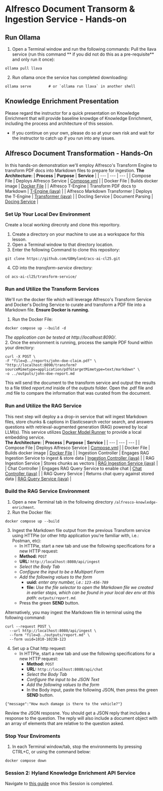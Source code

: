 # Alfresco Document Transorm & Ingestion Service - Hands-on

## Run Ollama
1. Open a Terminal window and run the following commands:
Pull the llava service (run this command ** if you did not do this as a pre-requisite** and only run it once):
```
ollama pull llava
```
2. Run ollama once the service has completed downloading:
```
ollama serve        # or `ollama run llava` in another shell
```


## Knowledge Enrichment Presentation
Please regard the instructor for a quick presentation on Knowledge Enrichment that will provide baseline knowdge of Knowledge Enrichment, including the process and architecture of this session. 
- If you continue on your own, please do so at your own risk and wait for the instructor to catch up if you run into any issues.


## Alfresco Document Transformation - Hands-On
In this hands-on demonstration we'll employ Alfresco's Transform Engine to transform PDF docs into Markdown files to prepare for ingestion.
**The Architecture:**
| **Process**   | **Purpose**   | **Service**   |
| ---           | ---           | ---           |
| Compose File  | Deploys Alfresco Service  | [Compose.yml](../transform-service/compose.yaml)  |
| Docker File   | Builds docker image | [Docker File](../transform-service/Dockerfile)  |
| Alfresco T-Engine | Transform PDF docs to Markdown  | [T-Engine (java)](../transform-service/src/main/java/org/alfresco/transform/MarkdownEngine.java) |
| Alfresco Markdown Transformer | Deploys the T-Engine | [Transformer (java)](../transform-service/src/main/java/org/alfresco/transform/transformer/MarkdownTransformer.java) |
| Docling Service | Document Parsing | [Docing Service](../transform-service/src/main/java/org/alfresco/transform/service/DoclingService.java) |


### Set Up Your Local Dev Environment
Create a local working direcroty and clone this reporitory.
1. Create a directory on your machine to use as a workspace for this lesson.  
2. Open a Terminal window to that directory location.
3. Enter the following Command to clone this repository:
```
git clone https://github.com/GBHyland/acs-ai-cl25.git
```
4. CD into the _transform-service_ directory:
```
cd acs-ai-cl25/transform-service/
```

### Run and Utilize the Transform Services
We'll run the docker file which will leverage Alfresco's Transform Service and Docker's Docling Service to curate and transform a PDF file into a Markdown file.
**Ensure Docker is running.**
1. Run the Docker File:
```
docker compose up --build -d
```
_The application can be tested at http://localhost:8090/_. <br>
2. Once the environment is running, process the sample PDF found within your directory:
```
curl -X POST \
-F "file=@../reports/john-doe-claim.pdf" \
"http://localhost:8090/transform?sourceMimetype=application/pdf&targetMimetype=text/markdown" \
-o ../outputs/john-doe-report.md
```
This will send the document to the transform service and output the results to a file titled _report.md_ inside of the _outputs_ folder.
Open the .pdf file and .md file to compare the information that was curated from the document.


### Run and Utilize the RAG Service
This next step will deploy a a drop-in service that will ingest Markdown files, store chunks & captions in Elasticsearch vector search, and answers questions with retrieval-augmented generation (RAG) powered by local LLM(s).
This service utilizes [Docker Model Runner](https://docs.docker.com/ai/model-runner/) to provide a local embedding service.  <br>
**The Architecture:**
| **Process**   | **Purpose**   | **Service**   |
| ---           | ---           | ---           |
| Compose File  | Deploys Alfresco Service  | [Compose.yml](../alfresco-knowledge-enrichment/compose.yaml)  |
| Docker File   | Builds docker image | [Docker File](../alfresco-knowledge-enrichment/Dockerfile)  |
| Ingestion Controller | Engages RAG Ingestion Service to ingest & store data  | [Ingestion Controller (java)](../alfresco-knowledge-enrichment/src/main/java/org/alfresco/api/IngestController.java) |
| RAG Ingestion Service | Stores chunks as vectors  | [RAG Ingestion Service (java)](../alfresco-knowledge-enrichment/src/main/java/org/alfresco/service/RagIngestService.java) |
| Chat Controller | Engages RAG Query Service to enable chat | [Chat Controller (java)](../alfresco-knowledge-enrichment/src/main/java/org/alfresco/api/ChatController.java) |
| RAG Query Service | Returns chat query against stored data | [RAG Query Service (java)](../alfresco-knowledge-enrichment/src/main/java/org/alfresco/api/ChatController.java) |


### Build the RAG Service Environment 
1. Open a new Terminal tab in the following directory ```/alfresco-knowledge-enrichment```.
2. Run the Docker file:
```
docker compose up --build
```
3. Ingest the Markdown file output from the previous Transform service using HTTPie (or other http application you're familiar with, i.e.: Postman, etc):
   - In HTTPie, start a new tab and use the following specifications for a new HTTP request:
   - **Method:** ```POST```
   - **URL:** ```http://localhost:8080/api/ingest```
   - _Select the Body Tab_
   - _Configure the input to be a Multipart Form_
   - _Add the following values to the form_
     - **uuid:** _enter any number, i.e.: ```123-456-789```_
     - **file:** _Use the file selector to open the Markdown file we created in earlier steps, which can be found in your local dev env at this path: ```outputs/report.md```._
   - Press the green **SEND** button.

Alternatively, you may ingest the Markdown file in terminal using the following command:
```
curl --request POST \
  --url http://localhost:8080/api/ingest \
  --form "file=@../outputs/report.md" \
  --form uuid=1010-10238-123
```
4. Set up a Chat http request:
   - In HTTPie, start a new tab and use the following specifications for a new HTTP request:
     - **Method:** ```POST```
      - **URL:** ```http://localhost:8080/api/chat```
      - _Select the Body Tab_
      - _Configure the input to be JSON Text_
      - _Add the following values to the form_
      - In the Body input, paste the following JSON, then press the green **SEND** button.
```
{"message":"How much damage is there to the vehicle?"}
```
Review the JSON resposne. You should get a JSON reply that includes a response to the question. The reply will also include a document object with an array of elements that are relative to the question asked. 


### Stop Your Enviroments
1. In each Terminal window/tab, stop the environments by pressing CTRL+C, or using the command below:
```
docker compose down
```


### Session 2: Hyland Knowledge Enrichment API Service
Navigate to [this guide](session-2.md) once this Session is completed.


